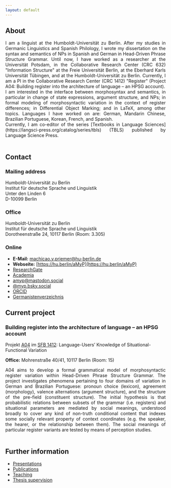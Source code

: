 ```yaml
---
layout: default
---
```


## About 

<div style="text-align: justify"> 
I am a linguist at the Humboldt-Universität zu Berlin. After my studies in Germanic Linguistics and Spanish Philology, I wrote my dissertation on the syntax and semantics of NPs in Spanish and German in Head-Driven Phrase Structure Grammar. Until now, I have worked as a researcher at the Universität Potsdam, in the Collaborative Research Center (CRC 632) "Information Structure" at the Freie Universität Berlin, at the Eberhard Karls Universität Tübingen, and at the Humboldt-Universität zu Berlin. Currently, I am a PI in the Collaborative Research Center (CRC 1412) "Register" (Project A04: Building register into the architecture of language – an HPSG account). 
</div>


<div style="text-align: justify"> 
I am interested in the interface between morphosyntax and semantics, in particular in change of state expressions, argument structure, and NPs; in formal modeling of morphosyntactic variation in the context of register differences; in Differential Object Marking; and in LaTeX, among other topics. Languages I have worked on are: German, Mandarin Chinese, Brazilian Portuguese, Korean, French, and Spanish.
</div>


<div style="text-align: justify"> 
Currently, I am co-editor of the series [Textbooks in Language Sciences](https://langsci-press.org/catalog/series/tbls) (TBLS) published by Language Science Press.
<br><br>
</div>

  
## Contact

### Mailing address

Humboldt-Universität zu Berlin  
Institut für deutsche Sprache und Linguistik  
Unter den Linden 6  
D-10099 Berlin


### Office
Humboldt-Universität zu Berlin  
Institut für deutsche Sprache und Linguistik  
Dorotheenstraße 24, 10117 Berlin (Room: 3.305)


### Online

* **E-Mail:**
[machicao.y.priemer@hu-berlin.de](mailto:machicao.y.priemer@hu-berlin.de)
* **Webseite:** 
[https://hu.berlin/aMyP](https://hu.berlin/aMyP)
* [ResearchGate](https://www.researchgate.net/profile/Antonio-Machicao-Y-Priemer)
* [Academia](https://hu-berlin.academia.edu/aMyP)
* [amyp@mastodon.social](https://mastodon.social/@amyp)
* [@myp.bsky.social](https://bsky.app/profile/myp.bsky.social)
* [ORCID](https://orcid.org/0000-0001-7321-0795)
* [Germanistenverzeichnis](http://www.germanistenverzeichnis.phil.uni-erlangen.de/institutslisten/files/de/09200_de/9202_de.html)

  
  
## Current project

### Building register into the architecture of language – an HPSG account

Projekt [A04](https://sfb1412.hu-berlin.de/de/projekte/a04/) im [SFB 1412](https://sfb1412.hu-berlin.de): Language-Users’ Knowledge of Situational-Functional Variation

**Office:** Mohrenstraße 40/41, 10117 Berlin (Room: 15)


<div style="text-align: justify"> 
A04 aims to develop a formal grammatical model of morphosyntactic register variation within Head-Driven Phrase Structure Grammar. The project investigates phenomena pertaining to four domains of variation in German and Brazilian Portuguese: pronoun choice (lexicon), agreement (morphology), valence alternations (argument structure), and the structure of the pre-field (constituent structure). The initial hypothesis is that probabilistic relations between subsets of the grammar (i.e. registers) and situational parameters are mediated by social meanings, understood broadly to cover any kind of non-truth conditional content that indexes some socially relevant property of context coordinates (e.g. the speaker, the hearer, or the relationship between them).  The social meanings of particular register variants are tested by means of perception studies. 
<br><br>
</div>



## Further information

*   [Presentations](https://www.linguistik.hu-berlin.de/de/staff/amyp/vortraege)
*   [Publications](https://www.linguistik.hu-berlin.de/de/staff/amyp/publikationen)
*   [Teaching](https://www.linguistik.hu-berlin.de/de/staff/amyp/fruehereLV)
*   [Thesis supervision](https://www.linguistik.hu-berlin.de/de/staff/amyp/betreuung)

